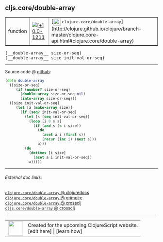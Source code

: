 ## cljs.core/double-array



 <table border="1">
<tr>
<td>function</td>
<td><a href="https://github.com/cljsinfo/cljs-api-docs/tree/0.0-1211"><img valign="middle" alt="[+] 0.0-1211" title="Added in 0.0-1211" src="https://img.shields.io/badge/+-0.0--1211-lightgrey.svg"></a> </td>
<td>
[<img height="24px" valign="middle" src="http://i.imgur.com/1GjPKvB.png"> <samp>clojure.core/double-array</samp>](http://clojure.github.io/clojure/branch-master/clojure.core-api.html#clojure.core/double-array)
</td>
</tr>
</table>


 <samp>
(__double-array__ size-or-seq)<br>
</samp>
 <samp>
(__double-array__ size init-val-or-seq)<br>
</samp>

---







Source code @ [github](https://github.com/clojure/clojurescript/blob/r2760/src/cljs/cljs/core.cljs#L2817-L2835):

```clj
(defn double-array
  ([size-or-seq]
     (if (number? size-or-seq)
       (double-array size-or-seq nil)
       (into-array size-or-seq)))
  ([size init-val-or-seq]
     (let [a (make-array size)]
       (if (seq? init-val-or-seq)
         (let [s (seq init-val-or-seq)]
           (loop [i 0 s s]
             (if (and s (< i size))
               (do
                 (aset a i (first s))
                 (recur (inc i) (next s)))
               a)))
         (do
           (dotimes [i size]
             (aset a i init-val-or-seq))
           a)))))
```

<!--
Repo - tag - source tree - lines:

 <pre>
clojurescript @ r2760
└── src
    └── cljs
        └── cljs
            └── <ins>[core.cljs:2817-2835](https://github.com/clojure/clojurescript/blob/r2760/src/cljs/cljs/core.cljs#L2817-L2835)</ins>
</pre>

-->

---



###### External doc links:

[`clojure.core/double-array` @ clojuredocs](http://clojuredocs.org/clojure.core/double-array)<br>
[`clojure.core/double-array` @ grimoire](http://conj.io/store/v1/org.clojure/clojure/1.7.0-beta3/clj/clojure.core/double-array/)<br>
[`clojure.core/double-array` @ crossclj](http://crossclj.info/fun/clojure.core/double-array.html)<br>
[`cljs.core/double-array` @ crossclj](http://crossclj.info/fun/cljs.core.cljs/double-array.html)<br>

---

 <table>
<tr><td>
<img valign="middle" align="right" width="48px" src="http://i.imgur.com/Hi20huC.png">
</td><td>
Created for the upcoming ClojureScript website.<br>
[edit here] | [learn how]
</td></tr></table>

[edit here]:https://github.com/cljsinfo/cljs-api-docs/blob/master/cljsdoc/cljs.core/double-array.cljsdoc
[learn how]:https://github.com/cljsinfo/cljs-api-docs/wiki/cljsdoc-files

<!--

This information was too distracting to show to readers, but I'll leave it
commented here since it is helpful to:

- pretty-print the data used to generate this document
- and show how to retrieve that data



The API data for this symbol:

```clj
{:ns "cljs.core",
 :name "double-array",
 :signature ["[size-or-seq]" "[size init-val-or-seq]"],
 :history [["+" "0.0-1211"]],
 :type "function",
 :full-name-encode "cljs.core/double-array",
 :source {:code "(defn double-array\n  ([size-or-seq]\n     (if (number? size-or-seq)\n       (double-array size-or-seq nil)\n       (into-array size-or-seq)))\n  ([size init-val-or-seq]\n     (let [a (make-array size)]\n       (if (seq? init-val-or-seq)\n         (let [s (seq init-val-or-seq)]\n           (loop [i 0 s s]\n             (if (and s (< i size))\n               (do\n                 (aset a i (first s))\n                 (recur (inc i) (next s)))\n               a)))\n         (do\n           (dotimes [i size]\n             (aset a i init-val-or-seq))\n           a)))))",
          :title "Source code",
          :repo "clojurescript",
          :tag "r2760",
          :filename "src/cljs/cljs/core.cljs",
          :lines [2817 2835]},
 :full-name "cljs.core/double-array",
 :clj-symbol "clojure.core/double-array"}

```

Retrieve the API data for this symbol:

```clj
;; from Clojure REPL
(require '[clojure.edn :as edn])
(-> (slurp "https://raw.githubusercontent.com/cljsinfo/cljs-api-docs/catalog/cljs-api.edn")
    (edn/read-string)
    (get-in [:symbols "cljs.core/double-array"]))
```

-->
